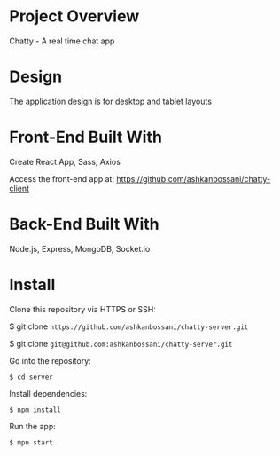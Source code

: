 # Project Overview
Chatty - A real time chat app 

# Design

The application design is for desktop and tablet layouts

# Front-End Built With

Create React App, Sass, Axios 

Access the front-end app at: https://github.com/ashkanbossani/chatty-client

# Back-End Built With

Node.js, Express, MongoDB, Socket.io


# Install
Clone this repository via HTTPS or SSH:

$ git clone `https://github.com/ashkanbossani/chatty-server.git`

$ git clone `git@github.com:ashkanbossani/chatty-server.git`

Go into the repository:

`$ cd server`

Install dependencies:

`$ npm install`

Run the app:

`$ mpn start`
